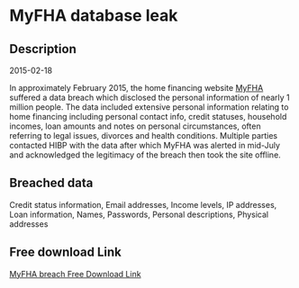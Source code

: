 # MyFHA database leak

## Description

2015-02-18

In approximately February 2015, the home financing website <a href="https://web.archive.org/web/20180324231131/http://myfha.net/" target="_blank" rel="noopener">MyFHA</a> suffered a data breach which disclosed the personal information of nearly 1 million people. The data included extensive personal information relating to home financing including personal contact info, credit statuses, household incomes, loan amounts and notes on personal circumstances, often referring to legal issues, divorces and health conditions. Multiple parties contacted HIBP with the data after which MyFHA was alerted in mid-July and acknowledged the legitimacy of the breach then took the site offline.

## Breached data

Credit status information, Email addresses, Income levels, IP addresses, Loan information, Names, Passwords, Personal descriptions, Physical addresses

## Free download Link

[MyFHA breach Free Download Link](https://tinyurl.com/2b2k277t)